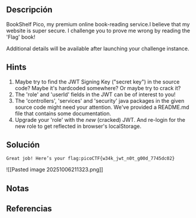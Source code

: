 ## Descripción 
BookShelf Pico, my premium online book-reading service.I believe that my website is super secure. I challenge you to prove me wrong by reading the 'Flag' book!

Additional details will be available after launching your challenge instance.
## Hints
1. Maybe try to find the JWT Signing Key ("secret key") in the source code? Maybe it's hardcoded somewhere? Or maybe try to crack it?
2. The 'role' and 'userId' fields in the JWT can be of interest to you!
3. The 'controllers', 'services' and 'security' java packages in the given source code might need your attention. We've provided a README.md file that contains some documentation.
4. Upgrade your 'role' with the _new_ (cracked) JWT. And re-login for the new role to get reflected in browser's localStorage.
## Solución
```
Great job! Here’s your flag:picoCTF{w34k_jwt_n0t_g00d_7745dc02}
```
![[Pasted image 20251006211323.png]]
## Notas

## Referencias
